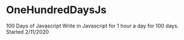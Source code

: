 # OneHundredDaysJs
100 Days of Javascript
Write in Javascript for 1 hour a day for 100 days.
Started 2/11/2020